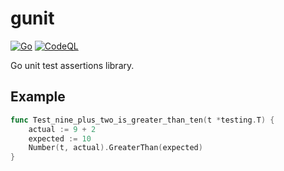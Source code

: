 # gunit

[![Go](https://github.com/nfisher/gunit/actions/workflows/go.yml/badge.svg)](https://github.com/nfisher/gunit/actions/workflows/go.yml)
[![CodeQL](https://github.com/nfisher/gunit/actions/workflows/codeql.yml/badge.svg)](https://github.com/nfisher/gunit/actions/workflows/codeql.yml)

Go unit test assertions library.

## Example

```go
func Test_nine_plus_two_is_greater_than_ten(t *testing.T) {
	actual := 9 + 2
	expected := 10
	Number(t, actual).GreaterThan(expected)
}
```
